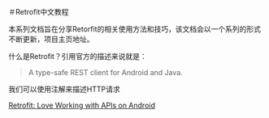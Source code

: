 
＃Retrofit中文教程

本系列文档旨在分享Retorfit的相关使用方法和技巧，该文档会以一个系列的形式不断更新，项目主页地址。

什么是Retrofit？引用官方的描述来说就是：

>A type-safe REST client for Android and Java.

我们可以使用注解来描述HTTP请求

[Retrofit: Love Working with APIs on Android](https://futurestud.io/blog/retrofit-getting-started-and-android-client#)
